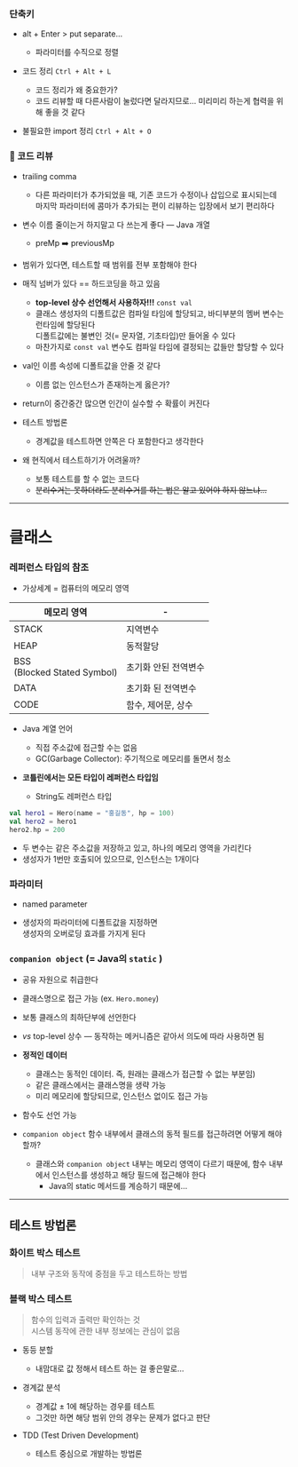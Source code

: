 ### 단축키

- alt + Enter > put separate…
  - 파라미터를 수직으로 정렬
- 코드 정리 `Ctrl + Alt + L`
  - 코드 정리가 왜 중요한가?
  - 코드 리뷰할 때 다른사람이 눌렀다면 달라지므로… 미리미리 하는게 협력을 위해 좋을 것 같다

- 불필요한 import 정리 `Ctrl + Alt + O`

### 📌 코드 리뷰

- trailing comma
  - 다른 파라미터가 추가되었을 때, 기존 코드가 수정이나 삽입으로 표시되는데  
  마지막 파라미터에 콤마가 추가되는 편이 리뷰하는 입장에서 보기 편리하다


- 변수 이름 줄이는거 하지말고 다 쓰는게 좋다 — Java 개열
  - preMp ➡️ previousMp
- 범위가 있다면, 테스트할 때 범위를 전부 포함해야 한다
- 매직 넘버가 있다 == 하드코딩을 하고 있음
  - **top-level 상수 선언해서 사용하자!!!** `const val`
  - 클래스 생성자의 디폴트값은 컴파일 타임에 할당되고, 바디부분의 멤버 변수는 런타임에 할당된다  
  디폴트값에는 불변인 것(= 문자열, 기초타입)만 들어올 수 있다
  - 마찬가지로 `const val`  변수도 컴파일 타임에 결정되는 값들만 할당할 수 있다


- val인 이름 속성에 디폴트값을 안줄 것 같다
  - 이름 없는 인스턴스가 존재하는게 옳은가?
- return이 중간중간 많으면 인간이 실수할 수 확률이 커진다
- 테스트 방법론
  - 경계값을 테스트하면 안쪽은 다 포함한다고 생각한다

- 왜 현직에서 테스트하기가 어려울까?
  - 보통 테스트를 할 수 없는 코드다
  - ~~분리수거는 못하더라도 분리수거를 하는 법은 알고 있어야 하지 않느냐…~~

---

# 클래스

### 레퍼런스 타입의 참조

- 가상세계 = 컴퓨터의 메모리 영역

| 메모리 영역                         | -           |
|--------------------------------|-------------|
| STACK                          | 지역변수        |
| HEAP                           | 동적할당        |
| BSS<br>(Blocked Stated Symbol) | 초기화 안된 전역변수 |
| DATA                           | 초기화 된 전역변수  |
| CODE                           | 함수, 제어문, 상수 |

- Java 계열 언어
    - 직접 주소값에 접근할 수는 없음
    - GC(Garbage Collector): 주기적으로 메모리를 돌면서 청소

- **코틀린에서는 모든 타입이 레퍼런스 타입임**
    - String도 레퍼런스 타입

```kotlin
val hero1 = Hero(name = "홍길동", hp = 100)
val hero2 = hero1
hero2.hp = 200
```

- 두 변수는 같은 주소값을 저장하고 있고, 하나의 메모리 영역을 가리킨다
- 생성자가 1번만 호출되어 있으므로, 인스턴스는 1개이다


### 파라미터

- named parameter


- 생성자의 파라미터에 디폴트값을 지정하면  
  생성자의 오버로딩 효과를 가지게 된다


### `companion object` (= Java의 `static` )

- 공유 자원으로 취급한다
- 클래스명으로 접근 가능 (ex. `Hero.money`)
- 보통 클래스의 최하단부에 선언한다
- *vs* top-level 상수 — 동작하는 메커니즘은 같아서 의도에 따라 사용하면 됨


- **정적인 데이터**
  - 클래스는  동적인 데이터. 즉, 원래는 클래스가 접근할 수 없는 부분임)
  - 같은 클래스에서는 클래스명을 생략 가능
  - 미리 메모리에 할당되므로, 인스턴스 없이도 접근 가능


- 함수도 선언 가능
- `companion object` 함수 내부에서 클래스의 동적 필드를 접근하려면 어떻게 해야할까?
  - 클래스와 `companion object` 내부는 메모리 영역이 다르기 때문에, 함수 내부에서 인스턴스를 생성하고 해당 필드에 접근해야 한다
    - Java의 static 메서드를 계승하기 때문에…

---

## 테스트 방법론

### 화이트 박스 테스트

> 내부 구조와 동작에 중점을 두고 테스트하는 방법


### 블랙 박스 테스트

> 함수의 입력과 출력만 확인하는 것  
시스템 동작에 관한 내부 정보에는 관심이 없음

- 동등 분할
    - 내맘대로 값 정해서 테스트 하는 걸 좋은말로…
- 경계값 분석
    - 경계값 ± 1에 해당하는 경우를 테스트
    - 그것만 하면 해당 범위 안의 경우는 문제가 없다고 판단


- TDD (Test Driven Development)
    - 테스트 중심으로 개발하는 방법론